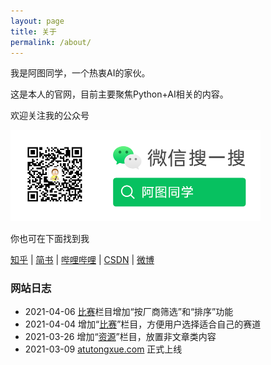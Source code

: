```yaml
---
layout: page
title: 关于
permalink: /about/
---
```


我是阿图同学，一个热衷AI的家伙。

这是本人的官网，目前主要聚焦Python+AI相关的内容。

欢迎关注我的公众号    

<img src="/assets/img/atutongxue_gongzhonghao_qrcode.png" alt="阿图同学-公众号-二维码" style="zoom: 50%;" />

你也可在下面找到我

[知乎](https://www.zhihu.com/people/atutongxue) \| [简书](https://www.jianshu.com/u/2535fb92c78c) \| [哔哩哔哩](https://space.bilibili.com/2004488085/) \| [CSDN](https://blog.csdn.net/atutongxue?type=blog) \| [微博](https://weibo.com/atutongxue)


### 网站日志
- 2021-04-06 [比赛](/race/)栏目增加“按厂商筛选”和“排序”功能
- 2021-04-04 增加“[比赛](/race/)”栏目，方便用户选择适合自己的赛道
- 2021-03-26 增加“[资源](/blocks/)”栏目，放置非文章类内容
- 2021-03-09 [atutongxue.com](https://atutongxue.com) 正式上线
